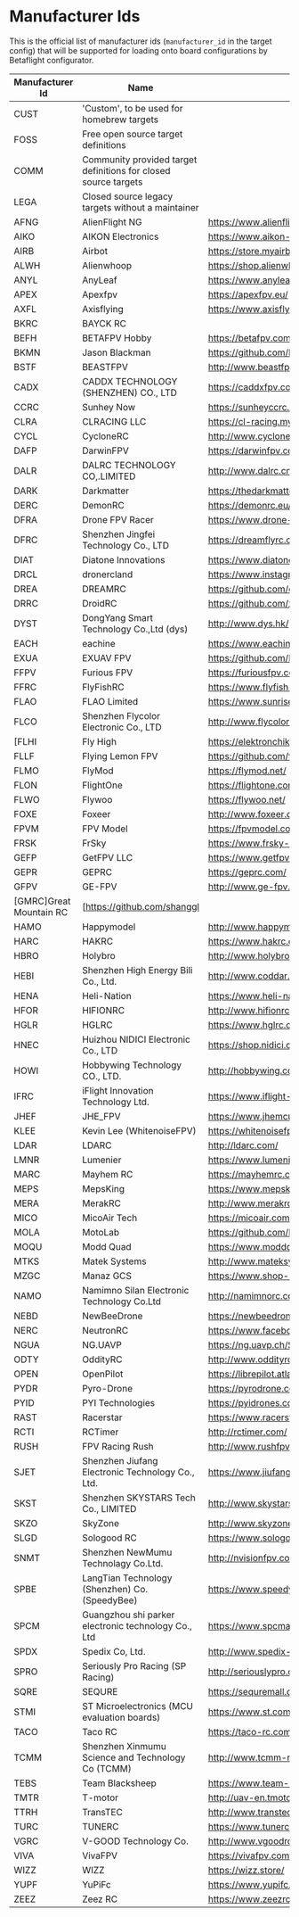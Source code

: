 # Manufacturer Ids

This is the official list of manufacturer ids (`manufacturer_id` in the target config) that will be supported for loading onto board configurations by Betaflight configurator.


|Manufacturer Id|Name|Contact|
|-|-|-|
|CUST|'Custom', to be used for homebrew targets||
|FOSS|Free open source target definitions||
|COMM|Community provided target definitions for closed source targets||
|LEGA|Closed source legacy targets without a maintainer||
|AFNG|AlienFlight NG|https://www.alienflightng.com/|
|AIKO|AIKON Electronics|https://www.aikon-electronics.com/|
|AIRB|Airbot|https://store.myairbot.com/|
|ALWH|Alienwhoop|https://shop.alienwhoop.us/|
|ANYL|AnyLeaf|https://www.anyleaf.org/|
|APEX|Apexfpv|https://apexfpv.eu/|
|AXFL|Axisflying|https://www.axisflying.com/|
|BKRC|BAYCK RC||
|BEFH|BETAFPV Hobby|https://betafpv.com/|
|BKMN|Jason Blackman|https://github.com/blckmn|
|BSTF|BEASTFPV|http://www.beastfpv.com/|
|CADX|CADDX TECHNOLOGY (SHENZHEN) CO., LTD|https://caddxfpv.com/|
|CCRC|Sunhey Now|https://sunheyccrc.aliexpress.com/|
|CLRA|CLRACING LLC|https://cl-racing.myshopify.com/|
|CYCL|CycloneRC|http://www.cyclone-rc.com|
|DAFP|DarwinFPV|https://darwinfpv.com/|
|DALR|DALRC TECHNOLOGY CO,.LIMITED|http://www.dalrc.cn/DALRC/|
|DARK|Darkmatter|https://thedarkmatter.in/|
|DERC|DemonRC|https://demonrc.eu/|
|DFRA|Drone FPV Racer|https://www.drone-fpv-racer.com/|
|DFRC|Shenzhen Jingfei Technology Co., LTD|https://dreamflyrc.com/|
|DIAT|Diatone Innovations|https://www.diatoneusa.com/|
|DRCL|dronercland|https://www.instagram.com/dronercland/|
|DREA|DREAMRC|https://github.com/dreamworks-fpv|
|DRRC|DroidRC|https://github.com/xiaoxiabub|
|DYST|DongYang Smart Technology Co.,Ltd (dys)|http://www.dys.hk/|
|EACH|eachine|https://www.eachine.com/|
|EXUA|EXUAV FPV|https://github.com/Linjieqiang|
|FFPV|Furious FPV|https://furiousfpv.com/|
|FFRC|FlyFishRC|https://www.flyfish-rc.com/|
|FLAO|FLAO Limited|https://www.sunrisemodel.com|
|FLCO|Shenzhen Flycolor Electronic Co., LTD|http://www.flycolor.net/|
[FLHI|Fly High|https://elektronchika.github.io/flyhigh/|
|FLLF|Flying Lemon FPV|https://github.com/flyinglemonfpv|
|FLMO|FlyMod|https://flymod.net/|
|FLON|FlightOne|https://flightone.com/|
|FLWO|Flywoo|https://flywoo.net/|
|FOXE|Foxeer|http://www.foxeer.com/|
|FPVM|FPV Model|https://fpvmodel.com/|
|FRSK|FrSky|https://www.frsky-rc.com/|
|GEFP|GetFPV LLC|https://www.getfpv.com/|
|GEPR|GEPRC|https://geprc.com/|
|GFPV|GE-FPV|http://www.ge-fpv.com/|
[GMRC]Great Mountain RC|[https://github.com/shanggl|
|HAMO|Happymodel|http://www.happymodel.cn/|
|HARC|HAKRC|https://www.hakrc.com/|
|HBRO|Holybro|http://www.holybro.com/index.html|
|HEBI|Shenzhen High Energy Bili Co., Ltd.|http://www.coddar.net/|
|HENA|Heli-Nation|https://www.heli-nation.com/|
|HFOR|HIFIONRC|http://www.hifionrc.com/|
|HGLR|HGLRC|https://www.hglrc.com/|
|HNEC|Huizhou NIDICI Electronic Co., LTD|https://shop.nidici.com/|
|HOWI|Hobbywing Technology CO., LTD.|http://hobbywing.com/|
|IFRC|iFlight Innovation Technology Ltd.|https://www.iflight-rc.com/|
|JHEF|JHE\_FPV|https://www.jhemcu.com/|
|KLEE|Kevin Lee (WhitenoiseFPV)|https://whitenoisefpv.com/|
|LDAR|LDARC|http://ldarc.com/|
|LMNR|Lumenier|https://www.lumenier.com/|
|MARC|Mayhem RC|https://mayhemrc.com.au/|
|MEPS|MepsKing|https://www.mepsking.com/|
|MERA|MerakRC|http://www.merakrc.com/|
|MICO|MicoAir Tech|https://micoair.com/|
|MOLA|MotoLab|https://github.com/MotoLab|
|MOQU|Modd Quad|https://www.moddquad.com/|
|MTKS|Matek Systems|http://www.mateksys.com/|
|MZGC|Manaz GCS|https://www.shop-mzgcs.de/|
|NAMO|Namimno Silan Electronic Technology Co.Ltd|http://namimnorc.com/]
|NEBD|NewBeeDrone|https://newbeedrone.com/|
|NERC|NeutronRC|https://www.facebook.com/Neutronrc-575638996448880|
|NGUA|NG.UAVP|https://ng.uavp.ch/Shop|
|ODTY|OddityRC|http://www.oddityrc.com|
|OPEN|OpenPilot|https://librepilot.atlassian.net/wiki/spaces/LPDOC/pages/31588369/Supported+Hardware|
|PYDR|Pyro-Drone|https://pyrodrone.com/|
|PYID|PYI Technologies|https://pyidrones.com/|
|RAST|Racerstar|https://www.racerstar.com/|
|RCTI|RCTimer|http://rctimer.com/|
|RUSH|FPV Racing Rush|http://www.rushfpv.com/|
|SJET|Shenzhen Jiufang Electronic Technology Co., Ltd.|https://www.jiufang-tech.com/|
|SKST|Shenzhen SKYSTARS Tech Co., LIMITED|http://www.skystars-rc.com/index.html|
|SKZO|SkyZone|http://www.skyzonehobbies.com/|
|SLGD|Sologood RC|https://www.sologood.net/|
|SNMT|Shenzhen NewMumu Technolagy Co.Ltd.|http://nvisionfpv.com/|
|SPBE|LangTian Technology (Shenzhen) Co. (SpeedyBee)|https://www.speedybee.com/|
|SPCM|Guangzhou shi parker electronic technology Co., Ltd|https://www.spcmaker.com/|
|SPDX|Spedix Co, Ltd.|http://www.spedix-rc.com/|
|SPRO|Seriously Pro Racing (SP Racing)|http://seriouslypro.com/|
|SQRE|SEQURE|https://sequremall.com|
|STMI|ST Microelectronics (MCU evaluation boards)|https://www.st.com/content/st_com/en.html|
|TACO|Taco RC|https://taco-rc.com/|
|TCMM|Shenzhen Xinmumu Science and Technology Co (TCMM)|http://www.tcmm-rc.cn/|
|TEBS|Team Blacksheep|https://www.team-blacksheep.com/|
|TMTR|T-motor|http://uav-en.tmotor.com/|
|TTRH|TransTEC|http://www.transtechobby.com/|
|TURC|TUNERC|https://www.tunerc.com/|
|VGRC|V-GOOD Technology Co.|http://www.vgoodrc.com/|
|VIVA|VivaFPV|https://vivafpv.com/|
|WIZZ|WIZZ|https://wizz.store/|
|YUPF|YuPiFc|https://www.yupifc.com/|
|ZEEZ|Zeez RC|https://www.zeezrc.com/|
